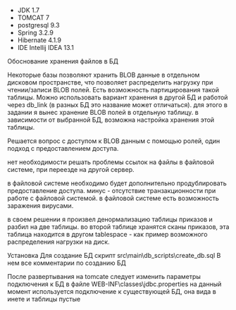 * JDK 1.7
* TOMCAT 7
* postgresql 9.3
* Spring 3.2.9
* Hibernate 4.1.9
* IDE Intellij IDEA 13.1

Обоснование хранения файлов в БД

Некоторые базы позволяют хранить BLOB данные в отдельном дисковом пространстве, 
что позволяет распределить нагрузку при чтении/записи BLOB полей.
Есть возможность партицирования такой таблицы.
Можно использовать вариант хранения в другой БД и работой через db_link (в разных БД это название может отличаться).
для этого в задании я вынес хранение BLOB полей в отдельную таблицу.
в зависимости от выбранной БД, возможна настройка хранения этой таблицы.


Решается вопрос с доступом к BLOB данным с помощью ролей,
один подход с предоставлением доступа. 

нет необходимости решать проблемы ссылок на файлы в файловой системе, при переезде на другой сервер.

в файловой системе необходимо будет дополнительно продублировать предоставление доступа.
минус - отсутствие транзакционности при работе с файловой системой.
в файловой системе есть возможность заражения вирусами.

в своем решении я произвел денормализацию таблицы приказов и разбил на две таблицы.
во второй таблице хранятся сканы приказов, эта таблица находится в другом tablespace - 
как пример возможного распределения нагрузки на диск.


Установка
Для создание БД скрипт
src\main\db_scripts\create_db.sql
В нем все комментарии по созданию БД

После развертывания на tomcate следует изменить параметры подключения к БД в файле 
WEB-INF\classes\jdbc.properties
на данный момент используется подключение к существующей БД, она вида в инете и таблицы пустые